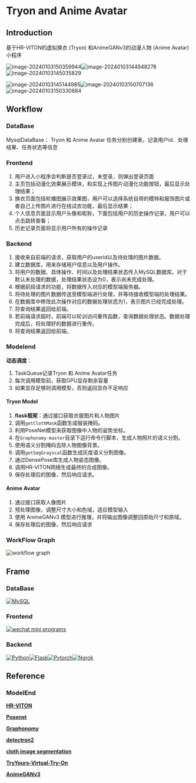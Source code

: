# Tryon and Anime Avatar

## Introduction

基于HR-VITON的虚拟换衣 (Tryon) 和AnimeGANv3的动漫人物 (Anime Avatar) 小程序

<img src="https://s11.ax1x.com/2024/01/03/pijbxeS.png" alt="image-20240103150359944" style="width=100px;" /><img src="https://s11.ax1x.com/2024/01/03/pijqCJs.png" alt="image-20240103144948278" style="width=100px;" /><img src="https://s11.ax1x.com/2024/01/03/pijqPWn.png" alt="image-20240103145035829" style="width=100px;" />

<img src="https://s11.ax1x.com/2024/01/03/pijbzdg.png" alt="image-20240103145144985" style="width=200px;" /><img src="https://s11.ax1x.com/2024/01/03/pijq9ij.png" alt="image-20240103150707136" style="width=200px;" /><img src="https://s11.ax1x.com/2024/01/03/pijqSoQ.png" alt="image-20240103150330684" style="width=200px;" />


## Workflow

### DataBase

MysqlDataBase： Tryon 和 Anime Avatar 任务分别创建表，记录用户id、处理结果、任务状态等信息

### Frontend

1. 用户进入小程序会判断是否登录过，未登录，则弹出登录页面
2. 主页包括动漫化效果展示模块，和实现上传图片动漫化功能按钮，最后显示处理结果；
3. 换衣页面包括轮播图展示效果图，用户可以选择系统自带的模特和服饰图片或者自己上传图片进行在线试衣功能，最后显示结果；
4. 个人信息页面显示用户头像和昵称，下面包括用户的历史操作记录，用户可以点击跳转查看；
5. 历史记录页面将显示用户所有的操作记录

### Backend

1. 接收来自前端的请求，获取用户的userid以及待处理的图片数据。
2. 建立数据库，用来存储用户信息以及用户操作。
3. 将用户的数据、具体操作、时间以及处理结果状态传入MySQL数据库。对于默认未处理的数据，处理结果状态设为0，表示尚未完成处理。
4. 根据前段请求的功能，将数据传入对应的模型端服务器。
5. 将待处理的图片数据传送至模型端进行处理，并等待接收模型端的处理结果。
6. 在数据库中修改此次操作对应的数据处理状态为1，表示图片已经完成处理。
7. 将查询结果返回给前端。
8. 若前端请求超时，前端可以轮训访问重传函数，查询数据处理状态。数据处理完成后，将处理好的数据进行重传。
9. 将查询结果返回给前端。

### Modelend

**动态调度**：

1. TaskQueue记录Tryon 和 Anime Avatar任务
2. 每次调用模型前，获取GPU显存剩余容量
3. 如果显存足够则调用模型，否则返回显存不足响应

#### Tryon Model

1. **flask框架**：通过接口获取衣服图片和人物图片
2. 调用`getClothMask`函数生成服装掩码。
3. 利用PoseNet模型来获取图像中人物的姿势坐标。
4. 在`Graphonomy-master`目录下运行命令行脚本，生成人物照片的语义分割。
5. 使用语义分割掩码去除人物图像背景。
6. 调用`getSegGrayscal`函数生成灰度语义分割图像。
7. 通过DensePose库生成人物姿态图像。
8. 调用HR-VITON网络生成最终的合成图像。
9. 保存处理后的图像，然后响应请求。

#### Anime Avatar

1. 通过接口获取人像图片
2. 预处理图像，调整尺寸大小和色域，适应模型输入
3. 使用 AnimeGANv3 模型进行推理，并将输出图像调整回原始尺寸和原域。
4. 保存处理后的图像，然后响应请求

### WorkFlow Graph

![workflow graph](E:\研究生\程序设计课程\Pictures\流程图.png)

## Frame

### DataBase

[![MySQL](https://img.shields.io/badge/MySQL-test?style=for-the-badge&logo=mysql&logoColor=white&color=blue)](https://www.mysql.com/)

### Frontend

[![wechat mini programs](https://img.shields.io/badge/wechat%20mini%20programs-test?style=for-the-badge&logo=wechat&logoColor=white&color=%2320B2AA)](https://developers.weixin.qq.com/)

### Backend

[![Python](https://img.shields.io/badge/python-3776ab?style=for-the-badge&logo=python&logoColor=ffd343)](https://www.python.org/)[![Flask](https://img.shields.io/badge/flask-3e4349?style=for-the-badge&logo=flask&logoColor=ffffff)](https://flask.palletsprojects.com/)[![Pytorch](https://img.shields.io/badge/PYtorch-test?style=for-the-badge&logo=pytorch&logoColor=white&color=orange)](https://pytorch.org/)[![Ngrok](https://img.shields.io/badge/NGROK-test?style=for-the-badge&logo=NGROK&logoColor=white&color=blue)](https://flask.palletsprojects.com/)

## Reference

### ModelEnd

[**HR-VITON**](https://github.com/sangyun884/HR-VITON)

[**Posenet**](https://github.com/rwightman/posenet-python)

[**Graphonomy**](https://github.com/Gaoyiminggithub/Graphonomy)

**[detectron2](https://github.com/facebookresearch/detectron2)**

[**cloth image segmentation**](https://github.com/ternaus/cloths_segmentation)

[**TryYours-Virtual-Try-On**](https://github.com/lastdefiance20/TryYours-Virtual-Try-On)

[**AnimeGANv3**](https://github.com/TachibanaYoshino/AnimeGANv3)

